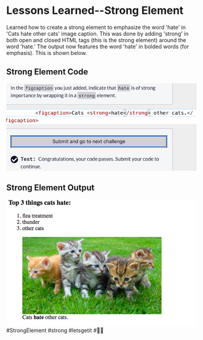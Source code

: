 <html>
  <body>
    <h1>Lessons Learned--Strong Element</h1>
    <p>
      Learned how to create a strong element to emphasize the word 'hate' in
      'Cats hate other cats' image caption. This was done by adding 'strong' 
      in both open and closed HTML tags (this is the strong element) around 
      the word 'hate.' The output now features the word 'hate' in bolded 
      words (for emphasis). This is shown below.
    </p>
   <h2>Strong Element Code</h2>
   <img src="https://github.com/jennisa1/freeCodeCamp-Projects/blob/main/Cat%20Photo%20Album%20app/Images/Step%2031%20Code.png?raw=true" alt="Step 31 Code"> 
   <h2>Strong Element Output</h2>
   <img src="https://github.com/jennisa1/freeCodeCamp-Projects/blob/main/Cat%20Photo%20Album%20app/Images/Step%2031%20Output.png?raw=true" alt="Step 31 Output"> 
    #StrongElement #strong #letsgetit #💪🐱
  </body>
  </html>
